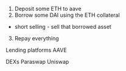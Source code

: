 1. Deposit some ETH to aave
2. Borrow some DAI using the ETH collateral 
- short selling - sell that borrowed asset
3. Repay everything


Lending platforms
AAVE

DEXs
Paraswap Uniswap
